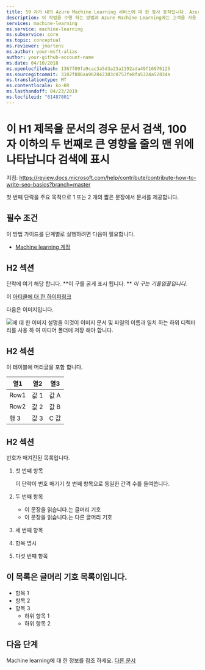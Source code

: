 ```yaml
---
title: 59 자가 내의 Azure Machine Learning 서비스에 대 한 동사 동작입니다. Azure Machine Learning 이름을 포함 합니다. 여기에 제목을 테스트 https://moz.com/learn/seo/title-tag (예:-Azure Machine Learning 서비스를 사용 하 여 Python에서 웹 서비스 배포)
description: 이 작업을 수행 하는 방법과 Azure Machine Learning에는 고객을 사용 하 여 단어에 대해 알아봅니다. 이 문자열 115에 145 문자에서 문서를 설명합니다. 여기 SEO 유형의 작업 동사를 사용 합니다. 이 정보는 문서 날짜 스탬프를 사용 하 여 인라인 검색 페이지에 표시 됩니다. 다음 단락에 소개 문서의 의도 설명 하는 경우 여기 길이 대 한 편집이 사용할 수 있습니다.
services: machine-learning
ms.service: machine-learning
ms.subservice: core
ms.topic: conceptual
ms.reviewer: jmartens
ms.author: your-msft-alias
author: your-github-account-name
ms.date: 04/10/2018
ms.openlocfilehash: 1367f09fa9cac3a5d3a23a1192ada49f16976125
ms.sourcegitcommit: 3102f886aa962842303c8753fe8fa5324a52834a
ms.translationtype: MT
ms.contentlocale: ko-KR
ms.lasthandoff: 04/23/2019
ms.locfileid: "61487801"
---
```

# <a name="this-h1-is-the-title-of-the-article-it-appears-in-search-appears-at-the-top-of-article-second-greatest-impact-on-search-100-chars-or-less"></a>이 H1 제목을 문서의 경우 문서 검색, 100 자 이하의 두 번째로 큰 영향을 줄의 맨 위에 나타납니다 검색에 표시

지침: https://review.docs.microsoft.com/help/contribute/contribute-how-to-write-seo-basics?branch=master


첫 번째 단락을 주요 목적으로 1 또는 2 개의 짧은 문장에서 문서를 제공합니다. 

## <a name="prerequisites"></a>필수 조건
이 방법 가이드를 단계별로 실행하려면 다음이 필요합니다.
- [Machine learning 계정](template-howto.md)

## <a name="section-here-h2"></a>H2 섹션 
단락에 여기 해당 합니다. 
**이 구를 굵게 표시 됩니다. ** 
 *이 구는 기울임꼴입니다.*

이 [아티클에 대 한 하이퍼링크](./template-concepts.md)

다음은 이미지입니다.

![에 대 한 이미지 설명을 이것이](media/overview-what-is-azure-ml/aml-concepts.png) 이미지 문서 및 파일의 이름과 일치 하는 하위 디렉터리를 사용 하 여 미디어 폴더에 저장 해야 합니다.

## <a name="section-here-h2"></a>H2 섹션
이 테이블에 머리글을 포함 합니다.

|열1  |열2  |열3  |
|---------|---------|---------|
|Row1|값 1|값 A|
|Row2|값 2|값 B|
|행 3|값 3|C 값|

## <a name="section-here-h2"></a>H2 섹션
번호가 매겨진된 목록입니다.

1. 첫 번째 항목

   이 단락이 번호 매기기 첫 번째 항목으로 동일한 간격 수를 들여씁니다.

2. 두 번째 항목
   - 이 문장을 읽습니다.는 글머리 기호
   - 이 문장을 읽습니다.는 다른 글머리 기호

3. 세 번째 항목

4. 항목 명시

5. 다섯 번째 항목

## <a name="this-list-is-bulleted-list"></a>이 목록은 글머리 기호 목록이입니다.
- 항목 1
- 항목 2
- 항목 3
  - 하위 항목 1
  - 하위 항목 2


## <a name="next-steps"></a>다음 단계

Machine learning에 대 한 정보를 참조 하세요. [다른 문서](template-howto.md)
